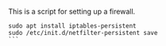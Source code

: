 

This is a script for setting up a firewall.
````
sudo apt install iptables-persistent
sudo /etc/init.d/netfilter-persistent save
```

